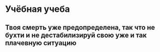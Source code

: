 # Учёбная учеба
## Твоя смерть уже предопределена, так что не бухти и не дестабилизируй свою уже и так плачевную ситуацию
